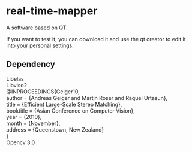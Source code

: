 # real-time-mapper
A software based on QT.

If you want to test it, you can download it and use the qt creator to edit it into your personal settings.

Dependency<br> 
------
Libelas<br> 
Libviso2<br> 
@INPROCEEDINGS{Geiger10,<br> 
 author = {Andreas Geiger and Martin Roser and Raquel Urtasun},<br> 
 title = {Efficient Large-Scale Stereo Matching},<br> 
 booktitle = {Asian Conference on Computer Vision},<br> 
 year = {2010},<br> 
 month = {November},<br> 
 address = {Queenstown, New Zealand}<br> 
}<br> 
Opencv 3.0<br> 
